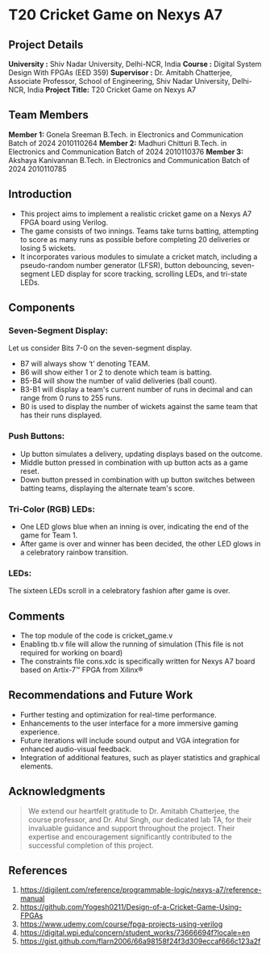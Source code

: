 # T20 Cricket Game on Nexys A7 


## Project Details
**University   :** Shiv Nadar University, Delhi-NCR, India
**Course       :** Digital System Design With FPGAs (EED 359)
**Supervisor   :** Dr. Amitabh Chatterjee, Associate Professor, School of Engineering, Shiv Nadar University, Delhi-NCR, India
**Project Title:** T20 Cricket Game on Nexys A7


## Team Members
**Member 1:** 
	Gonela Sreeman 
	B.Tech. in Electronics and Communication 
	Batch of 2024
	2010110264
**Member 2:**
	Madhuri Chitturi
	B.Tech. in Electronics and Communication 
	Batch of 2024
	2010110376
**Member 3:**
	Akshaya Kanivannan
	B.Tech. in Electronics and Communication 
	Batch of 2024
	2010110785

          
## Introduction
* This project aims to implement a realistic cricket game on a Nexys A7 FPGA board using Verilog. 
* The game consists of two innings. Teams take turns batting, attempting to score as many runs as possible before completing 20 deliveries or losing 5 wickets. 
* It incorporates various modules to simulate a cricket match, including a pseudo-random number generator (LFSR), button debouncing, seven-segment LED display for score tracking, scrolling LEDs, and tri-state LEDs.

## Components
### Seven-Segment Display: 
Let us consider Bits 7-0 on the seven-segment display.  
- B7 will always show ‘t’ denoting TEAM.  
- B6 will show either 1 or 2 to denote which team is batting. 
- B5-B4 will show the number of valid deliveries (ball count). 
- B3-B1 will display a team's current number of runs in decimal and can range from 0 runs to 255 runs. 
- B0 is used to display the number of wickets against the same team that has their runs displayed. 

### Push Buttons: 
- Up button simulates a delivery, updating displays based on the outcome. 
- Middle button pressed in combination with up button acts as a game reset.
- Down button pressed in combination with up button switches between batting teams, displaying the alternate team's score. 

### Tri-Color (RGB) LEDs: 
- One LED glows blue when an inning is over, indicating the end of the game for Team 1. 
- After game is over and winner has been decided, the other LED glows in a celebratory rainbow transition. 

### LEDs:
The sixteen LEDs scroll in a celebratory fashion after game is over. 


## Comments
* The top module of the code is cricket_game.v
* Enabling tb.v file will allow the running of simulation (This file is not required for working on board)
* The constraints file cons.xdc is specifically written for Nexys A7 board based on Artix-7™ FPGA from Xilinx®

 
## Recommendations and Future Work
- Further testing and optimization for real-time performance.
- Enhancements to the user interface for a more immersive gaming experience.
- Future iterations will include sound output and VGA integration for enhanced audio-visual feedback.
- Integration of additional features, such as player statistics and graphical elements.

 
## Acknowledgments
> We extend our heartfelt gratitude to Dr. Amitabh Chatterjee, the course professor, and Dr. Atul Singh, our dedicated lab TA, for their invaluable guidance and support throughout the project. 
> Their expertise and encouragement significantly contributed to the successful completion of this project. 
 

## References
1. https://digilent.com/reference/programmable-logic/nexys-a7/reference-manual
2. https://github.com/Yogesh0211/Design-of-a-Cricket-Game-Using-FPGAs
3. https://www.udemy.com/course/fpga-projects-using-verilog
4. https://digital.wpi.edu/concern/student_works/73666694f?locale=en
5. https://gist.github.com/flarn2006/66a98158f24f3d309eccaf666c123a2f
